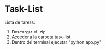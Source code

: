 # Task-List
Lista de tareas:
1) Descargar el .zip
2) Acceder a la carpeta task-list
3) Dentro del terminal ejecutar "python app.py"

